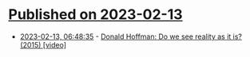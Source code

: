 # [Published on 2023-02-13](index.md)

* [2023-02-13, 06:48:35](https://news.ycombinator.com/item?id=34770841) - [Donald Hoffman: Do we see reality as it is? (2015) [video]](https://www.ted.com/talks/donald_hoffman_do_we_see_reality_as_it_is)
